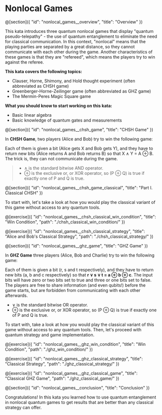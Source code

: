 # Nonlocal Games

@[section]({
    "id": "nonlocal_games__overview",
    "title": "Overview"
})

This kata introduces three quantum nonlocal games that display "quantum pseudo-telepathy" -
the use of quantum entanglement to eliminate the need for classical communication.
In this context, "nonlocal" means that the playing parties are separated by a great distance,
so they cannot communicate with each other during the game.
Another characteristics of these games is that they are "refereed", which means the players try to win against the referee.

**This kata covers the following topics:**
- Clauser, Horne, Shimony, and Hold thought experiment (often abbreviated as CHSH game)
- Greenberger-Horne-Zeilinger game (often abbreviated as GHZ game)
- The Mermin-Peres Magic Square game

**What you should know to start working on this kata:**
- Basic linear algebra
- Basic knowledge of quantum gates and measurements

@[section]({
    "id": "nonlocal_games__chsh_game",
    "title": "CHSH Game"
})

In **CHSH Game**, two players (Alice and Bob) try to win the following game:

Each of them is given a bit (Alice gets X and Bob gets Y), and
they have to return new bits (Alice returns A and Bob returns B)
so that X ∧ Y = A ⊕ B. The trick is, they can not communicate during the game.

> * ∧ is the standard bitwise AND operator.
> * ⊕ is the exclusive or, or XOR operator, so (P ⊕ Q) is true if exactly one of P and Q is true.

@[section]({
    "id": "nonlocal_games__chsh_game_classical",
    "title": "Part I. Classical CHSH"
})

To start with, let's take a look at how you would play the classical variant of this game without access to any quantum tools.

@[exercise]({
    "id": "nonlocal_games__chsh_classical_win_condition",
    "title": "Win Condition",
    "path": "./chsh_classical_win_condition/"
})

@[exercise]({
    "id": "nonlocal_games__chsh_classical_strategy",
    "title": "Alice and Bob's Classical Strategy",
    "path": "./chsh_classical_strategy/"
})

@[section]({
    "id": "nonlocal_games__ghz_game",
    "title": "GHZ Game"
})

In **GHZ Game** three players (Alice, Bob and Charlie) try to win the following game:

Each of them is given a bit (r, s and t respectively), and they have to return new bits (a, b and c respectively) 
so that **r ∨ s ∨ t = a ⊕ b ⊕ c**.
The input bits will have zero or two bits set to true and three or one bits set to false. 
The players are free to share information (and even qubits!) before the game starts, but are forbidden from communicating
with each other afterwards.

- ∨ is the standard bitwise OR operator.
- ⊕ is the exclusive or, or XOR operator, so (P ⊕ Q) is true if exactly one of P and Q is true.

To start with, take a look at how you would play the classical variant of this game without access to any quantum tools.
Then, let's proceed with quantum strategy and game implementation.

@[exercise]({
    "id": "nonlocal_games__ghz_win_condition",
    "title": "Win Condition",
    "path": "./ghz_win_condition/"
})

@[exercise]({
    "id": "nonlocal_games__ghz_classical_strategy",
    "title": "Classical Strategy",
    "path": "./ghz_classical_strategy/"
})

@[exercise]({
    "id": "nonlocal_games__ghz_classical_game",
    "title": "Classical GHZ Game",
    "path": "./ghz_classical_game/"
})

@[section]({
    "id": "nonlocal_games__conclusion",
    "title": "Conclusion"
})

Congratulations! In this kata you learned how to use quantum entanglement in nonlocal quantum games to get results that are better than any classical strategy can offer.
